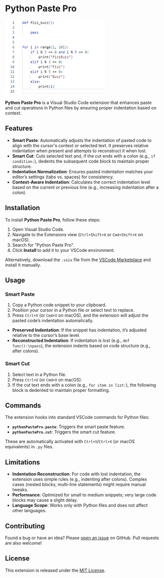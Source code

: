 # Python Paste Pro

![](demo.gif)

**Python Paste Pro** is a Visual Studio Code extension that enhances paste and cut operations in Python files by ensuring proper indentation based on context.

## Features

- **Smart Paste**: Automatically adjusts the indentation of pasted code to align with the cursor's context or selected text. It preserves relative indentation when present and attempts to reconstruct it when lost.
- **Smart Cut**: Cuts selected text and, if the cut ends with a colon (e.g., `if condition:`), dedents the subsequent code block to maintain proper structure.
- **Indentation Normalization**: Ensures pasted indentation matches your editor’s settings (tabs vs. spaces) for consistency.
- **Context-Aware Indentation**: Calculates the correct indentation level based on the current or previous line (e.g., increasing indentation after a colon).

## Installation

To install **Python Paste Pro**, follow these steps:

1. Open Visual Studio Code.
2. Navigate to the Extensions view (`Ctrl+Shift+X` or `Cmd+Shift+X` on macOS).
3. Search for "Python Paste Pro".
4. Click **Install** to add it to your VSCode environment.

Alternatively, download the `.vsix` file from the [VSCode Marketplace](https://marketplace.visualstudio.com/items?itemName=00.python-paste-pro) and install it manually.

## Usage

### Smart Paste

1. Copy a Python code snippet to your clipboard.
2. Position your cursor in a Python file or select text to replace.
3. Press `Ctrl+V` (or `Cmd+V` on macOS), and the extension will adjust the pasted code’s indentation automatically.

- **Preserved Indentation**: If the snippet has indentation, it’s adjusted relative to the cursor’s base level.
- **Reconstructed Indentation**: If indentation is lost (e.g., `def func():\npass`), the extension indents based on code structure (e.g., after colons).

### Smart Cut

1. Select text in a Python file.
2. Press `Ctrl+X` (or `Cmd+X` on macOS).
3. If the cut text ends with a colon (e.g., `for item in list:`), the following block is dedented to maintain proper formatting.

## Commands

The extension hooks into standard VSCode commands for Python files:

- **`pythonPastePro.paste`**: Triggers the smart paste feature.
- **`pythonPastePro.cut`**: Triggers the smart cut feature.

These are automatically activated with `Ctrl+V`/`Ctrl+X` (or macOS equivalents) in `.py` files.

## Limitations

- **Indentation Reconstruction**: For code with lost indentation, the extension uses simple rules (e.g., indenting after colons). Complex cases (nested blocks, multi-line statements) might require manual tweaks.
- **Performance**: Optimized for small to medium snippets; very large code blocks may cause a slight delay.
- **Language Scope**: Works only with Python files and does not affect other languages.

## Contributing

Found a bug or have an idea? Please [open an issue](https://github.com/lmmtrr/python-paste-pro/issues) on GitHub. Pull requests are also welcome!

## License

This extension is released under the [MIT License](https://github.com/lmmtrr/python-paste-pro/blob/main/LICENSE).
